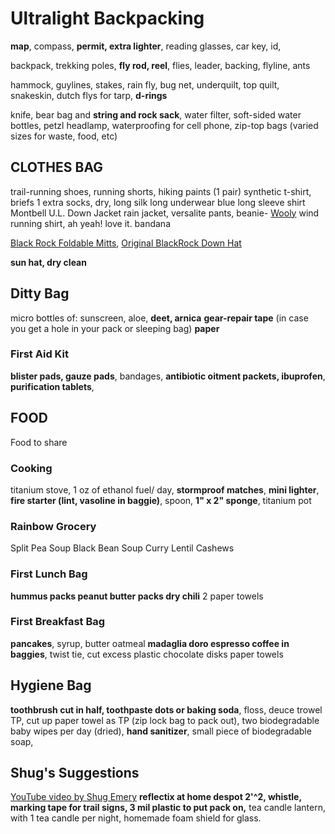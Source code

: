 # Ultralight Backpacking 

**map**, compass, **permit, extra lighter**, reading glasses, car key, id, 

backpack, trekking poles, **fly rod, reel**, flies, leader, backing, flyline, ants

hammock, guylines, stakes, rain fly, bug net, underquilt, top quilt, snakeskin, dutch flys for tarp, **d-rings** 

knife, 
bear bag and **string and rock sack**, 
water filter, 
soft-sided water bottles, 
petzl headlamp, 
waterproofing for cell phone, 
zip-top bags (varied sizes for waste, food, etc)


## CLOTHES BAG

trail-running shoes, 
running shorts,
hiking paints (1 pair)
synthetic t-shirt, 
briefs 1 extra
socks, dry, long
silk long underwear
blue long sleeve shirt
Montbell U.L. Down Jacket
rain jacket, versalite pants, 
beanie- [Wooly](https://www.blackrockgear.com/product-page/charcoal-wooly)
wind running shirt, ah yeah! love it.
bandana

[Black Rock Foldable Mitts](https://www.blackrockgear.com/product-page/foldback-mitts-in-silicone), 
[Original BlackRock Down Hat](https://www.blackrockgear.com/product-page/original-blackrock-hat-1)

**sun hat, dry clean**

## Ditty Bag

micro bottles of:
sunscreen, aloe, **deet, arnica**
**gear-repair tape** (in case you get a hole in your pack or sleeping bag)
**paper**

### First Aid Kit

**blister pads, gauze pads**, bandages, 
**antibiotic oitment packets, ibuprofen**,
**purification tablets**,


## FOOD

Food to share

### Cooking

titanium stove, 1 oz of ethanol fuel/ day, **stormproof matches**, **mini lighter**, **fire starter (lint, vasoline in baggie)**, spoon, **1" x 2" sponge**, titanium pot

### Rainbow Grocery

Split Pea Soup
Black Bean Soup
Curry Lentil
Cashews

### First Lunch Bag

**hummus packs
peanut butter packs
dry chili**
2 paper towels
  
### First Breakfast Bag

**pancakes**, syrup, butter
oatmeal
**madaglia doro espresso coffee in baggies**, twist tie, cut excess plastic
chocolate disks
paper towels


## Hygiene Bag

**toothbrush cut in half, 
toothpaste dots or baking soda**, 
floss,
deuce trowel
TP, cut up paper towel as TP (zip lock bag to pack out),
two biodegradable baby wipes per day (dried), 
**hand sanitizer**,
small piece of biodegradable soap, 


## Shug's Suggestions
[YouTube video by Shug Emery](https://youtu.be/jTG38sxvKTo)
**reflectix at home despot 2'^2,
whistle,
marking tape for trail signs,
3 mil plastic to put pack on,**
tea candle lantern, with 1 tea candle per night, homemade foam shield for glass.










